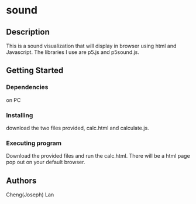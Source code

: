 # sound

## Description

This is a sound visualization that will display in browser using html and Javascript. The libraries I use are p5.js and p5sound.js.

## Getting Started

### Dependencies

on PC

### Installing

download the two files provided, calc.html and calculate.js. 

### Executing program

Download the provided files and run the calc.html. There will be a html page pop out on your default browser.


## Authors

Cheng(Joseph) Lan
